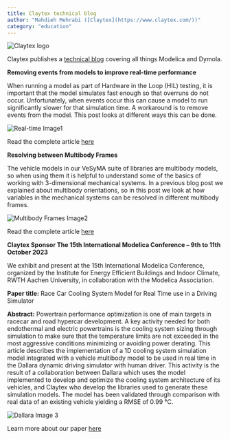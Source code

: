 ```yaml
---
title: Claytex technical blog
author: "Mahdieh Mehrabi ([Claytex](https://www.claytex.com/))"
category: "education"
---
```


![Claytex logo]( https://www.claytex.com/wp-content/uploads/2022/05/Claytex-TECHNIA-COMPANY-RGB-217-90.png "Claytex logo")

Claytex publishes a [technical blog](https://www.linkedin.com/showcase/our-technical-blog/) covering all things Modelica and Dymola.  


**Removing events from models to improve real-time performance**

When running a model as part of Hardware in the Loop (HIL) testing, it is important that the model simulates fast enough so that overruns do not occur. Unfortunately, when events occur this can cause a model to run significantly slower for that simulation time. A workaround is to remove events from the model. This post looks at different ways this can be done.

![Real-time Image1]( https://www.claytex.com/wp-content/uploads/2023/09/Claytex-Blog_Removing-events-from-models-to-improve-real-time-performance.png " Real-time Image1")

Read the complete article [here]( https://www.claytex.com/tech-blog/removing-events-from-models-to-improve-real-time-performance/)


**Resolving between Multibody Frames**

The vehicle models in our VeSyMA suite of libraries are multibody models, so when using them it is helpful to understand some of the basics of working with 3-dimensional mechanical systems. In a previous blog post we explained about multibody orientations, so in this post we look at how variables in the mechanical systems can be resolved in different multibody frames.

![Multibody Frames Image2]( https://www.claytex.com/wp-content/uploads/2023/09/Claytex-Blog_Resolving-Between-Multi-body-Frames.png " Multibody Frames Image2")

Read the complete article [here]( https://www.claytex.com/tech-blog/resolving-between-multibody-frames/)


**Claytex Sponsor The 15th International Modelica Conference – 9th to 11th October 2023**

We exhibit and present at the 15th International Modelica Conference, organized by the Institute for Energy Efficient Buildings and Indoor Climate, RWTH Aachen University, in collaboration with the Modelica Association. 

**Paper title:** Race Car Cooling System Model for Real Time use in a Driving Simulator

**Abstract:** Powertrain performance optimization is one of main targets in racecar and road hypercar development. A key activity needed for both endothermal and electric powertrains is the cooling system sizing through simulation to make sure that the temperature limits are not exceeded in the most aggressive conditions minimizing or avoiding power derating. This article describes the implementation of a 1D cooling system simulation model integrated with a vehicle multibody model to be used in real time in the Dallara dynamic driving simulator with human driver. This activity is the result of a collaboration between Dallara which uses the model implemented to develop and optimize the cooling system architecture of its vehicles, and Claytex who develop the libraries used to generate these simulation models. The model has been validated through comparison with real data of an existing vehicle yielding a RMSE of 0.99 °C.

![Dallara Image 3]( https://www.claytex.com/wp-content/uploads/2023/09/Claytex-Paper-Racecar-Cooling-System-Model-for-RealTime-use-in-a-Driving-Simulator.png "Dallara Image3")

Learn more about our paper [here]( https://www.claytex.com/news-and-events/the-15th-international-modelica-conference-9th-to-11th-october-2023-aachen-germany/)
